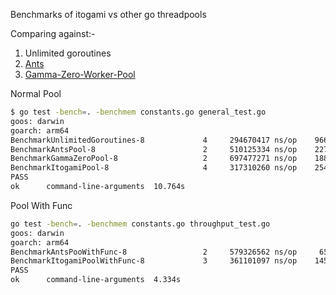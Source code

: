 Benchmarks of itogami vs other go threadpools

Comparing against:-

1. Unlimited goroutines
2. [Ants](https://github.com/panjf2000/ants)
3. [Gamma-Zero-Worker-Pool](https://github.com/gammazero/workerpool)

Normal Pool
```bash
$ go test -bench=. -benchmem constants.go general_test.go
goos: darwin
goarch: arm64
BenchmarkUnlimitedGoroutines-8   	       4	 294670417 ns/op	96600320 B/op	 2004185 allocs/op
BenchmarkAntsPool-8              	       2	 510125334 ns/op	22748144 B/op	 1101798 allocs/op
BenchmarkGammaZeroPool-8         	       2	 697477271 ns/op	18863856 B/op	 1048377 allocs/op
BenchmarkItogamiPool-8           	       4	 317310260 ns/op	25431518 B/op	 1055384 allocs/op
PASS
ok  	command-line-arguments	10.764s
```

Pool With Func
```bash
go test -bench=. -benchmem constants.go throughput_test.go
goos: darwin
goarch: arm64
BenchmarkAntsPooWithFunc-8       	       2	 579326562 ns/op	 6581620 B/op	  102456 allocs/op
BenchmarkItogamiPoolWithFunc-8   	       3	 361101097 ns/op	14577853 B/op	   83407 allocs/op
PASS
ok  	command-line-arguments	4.334s
```
